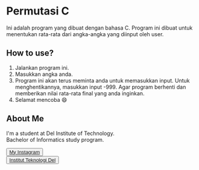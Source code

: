 # Permutasi C

Ini adalah program yang dibuat dengan bahasa C. Program ini dibuat untuk menentukan rata-rata dari angka-angka yang diinput oleh user.

## How to use?

1. Jalankan program ini.
2. Masukkan angka anda.
3. Program ini akan terus meminta anda untuk memasukkan input. Untuk menghentikannya, masukkan input -999. Agar program berhenti dan memberikan nilai rata-rata final yang anda inginkan.
4. Selamat mencoba :smile:

## <b>About Me</b>

I'm a student at Del Institute of Technology. <br>
Bachelor of Informatics study program. <br>


<button><a href="https://www.instagram.com/gabrielhtg77/">My Instagram</a></button>
<br>
<button><a href="https://www.del.ac.id/">Institut Teknologi Del</a></button>